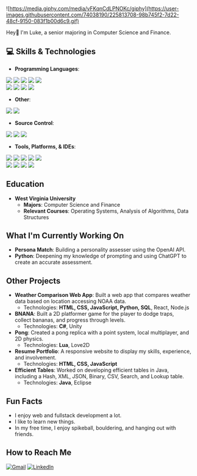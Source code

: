 ![https://media.giphy.com/media/vFKqnCdLPNOKc/giphy](https://user-images.githubusercontent.com/74038190/225813708-98b745f2-7d22-48cf-9150-083f1b00d6c9.gif)


Hey👋 I'm Luke, a senior majoring in Computer Science and Finance.

## 💻 Skills & Technologies

- **Programming Languages**:
  
<div>
  <img src="https://img.shields.io/badge/Java-ED8B00?style=for-the-badge&logo=openjdk&logoColor=white"/>
  <img src="https://img.shields.io/badge/Python-3776AB?style=for-the-badge&logo=python&logoColor=white"/>
  <img src="https://img.shields.io/badge/C-00599C?style=for-the-badge&logo=c&logoColor=white"/>
  <img src="https://img.shields.io/badge/Bash-121011?style=for-the-badge&logo=gnu-bash&logoColor=white"/>
  <img src="https://img.shields.io/badge/C%23-239120?style=for-the-badge&logo=c-sharp&logoColor=white"/> <br>
  <img src="https://img.shields.io/badge/JavaScript-F7DF1E?style=for-the-badge&logo=javascript&logoColor=black"/>
  <img src="https://img.shields.io/badge/TypeScript-007ACC?style=for-the-badge&logo=typescript&logoColor=white"/>
  <img src="https://img.shields.io/badge/Lua-2C2D72?style=for-the-badge&logo=lua&logoColor=white"/>
  <img src="https://img.shields.io/badge/Rust-000000?style=for-the-badge&logo=rust&logoColor=white"/>
</div>

- **Other**:
  
<div>
  <img src="https://img.shields.io/badge/HTML5-E34F26?style=for-the-badge&logo=html5&logoColor=white"/>
  <img src="https://img.shields.io/badge/CSS3-1572B6?style=for-the-badge&logo=css3&logoColor=white"/>
</div>

- **Source Control**:

<div>
  <img src="https://img.shields.io/badge/GitLab-330F63?style=for-the-badge&logo=gitlab&logoColor=white"/>
  <img src="https://img.shields.io/badge/GitHub-100000?style=for-the-badge&logo=github&logoColor=white"/>
  <img src="https://img.shields.io/badge/GIT-E44C30?style=for-the-badge&logo=git&logoColor=white"/>
</div>
 
- **Tools, Platforms, & IDEs**:
  
<div>
  
  <img src="https://img.shields.io/badge/Bootstrap-563D7C?style=for-the-badge&logo=bootstrap&logoColor=white"/>
  <img src="https://img.shields.io/badge/React-20232A?style=for-the-badge&logo=react&logoColor=61DAFB"/> 
  <img src="https://img.shields.io/badge/Node.js-43853D?style=for-the-badge&logo=node.js&logoColor=white"/>
  <img src="https://img.shields.io/badge/Unity-100000?style=for-the-badge&logo=unity&logoColor=white"/>
  <img src="https://img.shields.io/badge/Visual_Studio-5C2D91?style=for-the-badge&logo=visual%20studio&logoColor=white"/> <br>
  <img src="https://img.shields.io/badge/Visual_Studio_Code-0078D4?style=for-the-badge&logo=visual%20studio%20code&logoColor=white"/>
  <img src="https://img.shields.io/badge/Notepad++-90E59A.svg?style=for-the-badge&logo=notepad%2B%2B&logoColor=black"/> 
  <img src="https://img.shields.io/badge/Eclipse-2C2255?style=for-the-badge&logo=eclipse&logoColor=white"/>
  <img src="https://img.shields.io/badge/replit-667881?style=for-the-badge&logo=replit&logoColor=white"/>
  
  <!-- vim?, gitbash? -->
</div>

## Education
- **West Virginia University**
  - **Majors**: Computer Science and Finance
  - **Relevant Courses**: Operating Systems, Analysis of Algorithms, Data Structures
 
## What I'm Currently Working On
- **Persona Match**: Building a personality assesser using the OpenAI API.
- **Python**: Deepening my knowledge of prompting and using ChatGPT to create an accurate assessment.

## Other Projects
- **Weather Comparison Web App**: Built a web app that compares weather data based on location accessing NOAA data.
  - Technologies: **HTML, CSS, JavaScript, Python, SQL**, React, Node.js
- **BNANA**: Built a 2D platformer game for the player to dodge traps, collect bananas, and progress through levels.
  - Technologies: **C#**, Unity
- **Pong**: Created a pong replica with a point system, local multiplayer, and 2D physics.
  - Technologies: **Lua**, Love2D
- **Resume Portfolio**: A responsive website to display my skills, experience, and involvement.
  - Technologies: **HTML, CSS, JavaScript**
- **Efficient Tables**: Worked on developing efficient tables in Java, including a Hash, XML, JSON, Binary, CSV, Search, and Lookup table.
  - Technologies: **Java**, Eclipse

## Fun Facts
- I enjoy web and fullstack development a lot.
- I like to learn new things.
- In my free time, I enjoy spikeball, bouldering, and hanging out with friends.

## How to Reach Me
<a href="mailto:lucasmgraham2@gmail.com" target="_blank"><img src="https://img.shields.io/badge/Gmail-D14836?style=for-the-badge&logo=gmail&logoColor=white" alt="Gmail"></a>
<a href="https://www.linkedin.com/in/lmg42" target="_blank"><img src="https://img.shields.io/badge/LinkedIn-0077B5?style=for-the-badge&logo=linkedin&logoColor=white" alt="LinkedIn"></a>

<!---
lucasmgraham2/lucasmgraham2 is a ✨ special ✨ repository because its `README.md` (this file) appears on your GitHub profile.
You can click the Preview link to take a look at your changes.
--->
